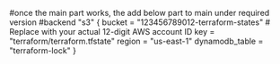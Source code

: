 #once the main part works, the add below part to main under required version
#backend "s3" {
    bucket         = "123456789012-terraform-states"  # Replace with your actual 12-digit AWS account ID
    key            = "terraform/terraform.tfstate"
    region         = "us-east-1"
    dynamodb_table = "terraform-lock"
  }
